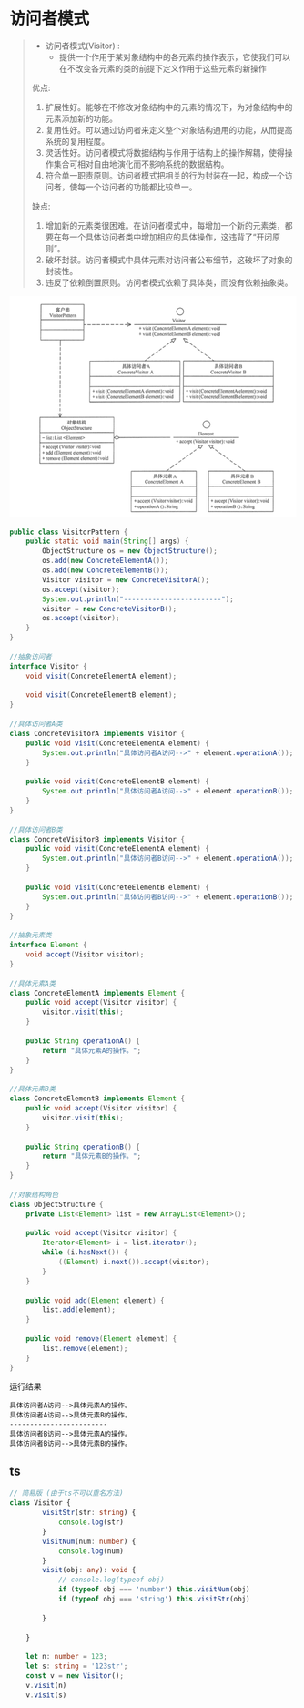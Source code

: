 # 访问者模式



> - 访问者模式(Visitor) : 
>   - 提供一个作用于某对象结构中的各元素的操作表示，它使我们可以在不改变各元素的类的前提下定义作用于这些元素的新操作
>
> 优点:
>
> 1. 扩展性好。能够在不修改对象结构中的元素的情况下，为对象结构中的元素添加新的功能。
> 2. 复用性好。可以通过访问者来定义整个对象结构通用的功能，从而提高系统的复用程度。
> 3. 灵活性好。访问者模式将数据结构与作用于结构上的操作解耦，使得操作集合可相对自由地演化而不影响系统的数据结构。
> 4. 符合单一职责原则。访问者模式把相关的行为封装在一起，构成一个访问者，使每一个访问者的功能都比较单一。
>
>
> 缺点:
>
> 1. 增加新的元素类很困难。在访问者模式中，每增加一个新的元素类，都要在每一个具体访问者类中增加相应的具体操作，这违背了“开闭原则”。
> 2. 破坏封装。访问者模式中具体元素对访问者公布细节，这破坏了对象的封装性。
> 3. 违反了依赖倒置原则。访问者模式依赖了具体类，而没有依赖抽象类。

![image-20210806181011765](访问者模式.assets/image-20210806181011765.png)





```java
public class VisitorPattern {
    public static void main(String[] args) {
        ObjectStructure os = new ObjectStructure();
        os.add(new ConcreteElementA());
        os.add(new ConcreteElementB());
        Visitor visitor = new ConcreteVisitorA();
        os.accept(visitor);
        System.out.println("------------------------");
        visitor = new ConcreteVisitorB();
        os.accept(visitor);
    }
}

//抽象访问者
interface Visitor {
    void visit(ConcreteElementA element);

    void visit(ConcreteElementB element);
}

//具体访问者A类
class ConcreteVisitorA implements Visitor {
    public void visit(ConcreteElementA element) {
        System.out.println("具体访问者A访问-->" + element.operationA());
    }

    public void visit(ConcreteElementB element) {
        System.out.println("具体访问者A访问-->" + element.operationB());
    }
}

//具体访问者B类
class ConcreteVisitorB implements Visitor {
    public void visit(ConcreteElementA element) {
        System.out.println("具体访问者B访问-->" + element.operationA());
    }

    public void visit(ConcreteElementB element) {
        System.out.println("具体访问者B访问-->" + element.operationB());
    }
}

//抽象元素类
interface Element {
    void accept(Visitor visitor);
}

//具体元素A类
class ConcreteElementA implements Element {
    public void accept(Visitor visitor) {
        visitor.visit(this);
    }

    public String operationA() {
        return "具体元素A的操作。";
    }
}

//具体元素B类
class ConcreteElementB implements Element {
    public void accept(Visitor visitor) {
        visitor.visit(this);
    }

    public String operationB() {
        return "具体元素B的操作。";
    }
}

//对象结构角色
class ObjectStructure {
    private List<Element> list = new ArrayList<Element>();

    public void accept(Visitor visitor) {
        Iterator<Element> i = list.iterator();
        while (i.hasNext()) {
            ((Element) i.next()).accept(visitor);
        }
    }

    public void add(Element element) {
        list.add(element);
    }

    public void remove(Element element) {
        list.remove(element);
    }
}
```



运行结果

```shell
具体访问者A访问-->具体元素A的操作。
具体访问者A访问-->具体元素B的操作。
------------------------
具体访问者B访问-->具体元素A的操作。
具体访问者B访问-->具体元素B的操作。
```



## ts

```typescript
// 简易版 (由于ts不可以重名方法)
class Visitor {
		visitStr(str: string) {
			console.log(str)
		}
		visitNum(num: number) {
			console.log(num)
		}
		visit(obj: any): void {
			// console.log(typeof obj)
			if (typeof obj === 'number') this.visitNum(obj)
			if (typeof obj === 'string') this.visitStr(obj)

		}

	}

	let n: number = 123;
	let s: string = '123str';
	const v = new Visitor();
	v.visit(n)
	v.visit(s)
```

